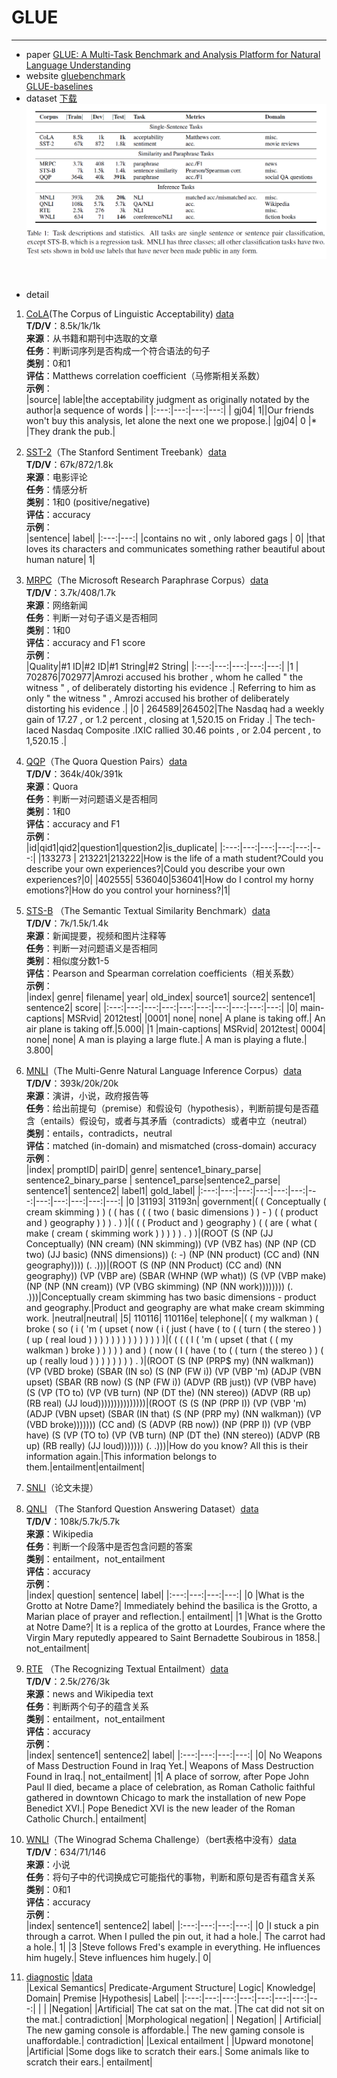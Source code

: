 ﻿# GLUE

---

* paper
[GLUE: A Multi-Task Benchmark and Analysis Platform for Natural Language Understanding](https://arxiv.org/pdf/1804.07461.pdf)
* website
[gluebenchmark](https://gluebenchmark.com/)<br>
[GLUE-baselines](https://github.com/nyu-mll/GLUE-baselines)
* dataset [下载](https://pan.baidu.com/s/1hnVEQdxLZbR_noX9kmeGoA)<br>
![](https://github.com/qiuxingfa/picture_/blob/master/2019/61b84cdaf5188798004c942e59ffe47.png)<br>
<br>

* detail
1. [CoLA](https://nyu-mll.github.io/CoLA/)(The Corpus of Linguistic Acceptability)  [data](https://firebasestorage.googleapis.com/v0/b/mtl-sentence-representations.appspot.com/o/data%2FCoLA.zip?alt=media&token=46d5e637-3411-4188-bc44-5809b5bfb5f4)<br>
**T/D/V**：8.5k/1k/1k<br>
**来源**：从书籍和期刊中选取的文章<br>
**任务**：判断词序列是否构成一个符合语法的句子<br>
**类别**：0和1<br>
**评估**：Matthews correlation coefficient（马修斯相关系数）<br>
**示例**：<br>
|source| lable|the acceptability judgment as originally notated by the author|a sequence of words |
|:---:|---:|---:|---:|
| gj04| 1||Our friends won't buy this analysis, let alone the next one we propose.|
|gj04|	0	|*	|They drank the pub.|

2. [SST-2](https://nlp.stanford.edu/sentiment/index.html)（The Stanford Sentiment Treebank）[data](https://firebasestorage.googleapis.com/v0/b/mtl-sentence-representations.appspot.com/o/data%2FSST-2.zip?alt=media&token=aabc5f6b-e466-44a2-b9b4-cf6337f84ac8) <br>
**T/D/V**：67k/872/1.8k<br>
**来源**：电影评论<br>
**任务**：情感分析<br>
**类别**：1和0 (positive/negative)<br>
**评估**：accuracy<br>
**示例**：<br>
|sentence|	label|
|:---:|---:|
|contains no wit , only labored gags | 	0|
|that loves its characters and communicates something rather beautiful about human nature| 	1|

3. [MRPC](https://www.microsoft.com/en-us/download/details.aspx?id=52398)（The Microsoft Research Paraphrase Corpus）[data](https://firebasestorage.googleapis.com/v0/b/mtl-sentence-representations.appspot.com/o/data%2Fmrpc_dev_ids.tsv?alt=media&token=ec5c0836-31d5-48f4-b431-7480817f1adc)<br>
**T/D/V**：3.7k/408/1.7k<br>
**来源**：网络新闻<br>
**任务**：判断一对句子语义是否相同<br>
**类别**：1和0<br>
**评估**：accuracy and F1 score<br>
**示例**：<br>
|Quality|#1 ID|#2 ID|#1 String|#2 String|
|:---:|---:|---:|---:|---:|
|1 | 702876|702977|Amrozi accused his brother , whom he called " the witness " , of deliberately distorting his evidence .| 	Referring to him as only " the witness " , Amrozi accused his brother of deliberately distorting his evidence .|
|0 | 264589|264502|The Nasdaq had a weekly gain of 17.27 , or 1.2 percent , closing at 1,520.15 on Friday .| 	The tech-laced Nasdaq Composite .IXIC rallied 30.46 points , or 2.04 percent , to 1,520.15 .|

4. [QQP](https://data.quora.com/First-Quora-Dataset-Release-Question-Pairs)（The Quora Question Pairs）[data](https://firebasestorage.googleapis.com/v0/b/mtl-sentence-representations.appspot.com/o/data%2FQQP.zip?alt=media&token=700c6acf-160d-4d89-81d1-de4191d02cb5)<br>
**T/D/V**：364k/40k/391k<br>
**来源**：Quora<br>
**任务**：判断一对问题语义是否相同<br>
**类别**：1和0 <br>
**评估**：accuracy and F1<br>
**示例**：<br>
|id|qid1|qid2|question1|question2|is_duplicate|
|:---:|---:|---:|---:|---:|---:|
|133273 | 213221|213222|How is the life of a math student?Could you describe your own experiences?|Could you describe your own experiences?|0|
|402555| 536040|536041|How do I control my horny emotions?|How do you control your horniness?|1|

5. [STS-B](http://ixa2.si.ehu.es/stswiki/index.php/STSbenchmark) （The Semantic Textual Similarity Benchmark）[data](https://firebasestorage.googleapis.com/v0/b/mtl-sentence-representations.appspot.com/o/data%2FSTS-B.zip?alt=media&token=bddb94a7-8706-4e0d-a694-1109e12273b5) <br>
**T/D/V**：7k/1.5k/1.4k<br>
**来源**：新闻提要，视频和图片注释等<br>
**任务**：判断一对问题语义是否相同<br>
**类别**：相似度分数1-5 <br>
**评估**：Pearson and Spearman correlation coefficients（相关系数）<br>
**示例**：<br>
|index|	genre|	filename|	year|	old_index|	source1|	source2|	sentence1|	sentence2|	score|
|:---:|---:|---:|---:|---:|---:|---:|---:|---:|---:|
|0|	main-captions|	MSRvid|	2012test|	|0001|	none|	none|	A plane is taking off.|	An air plane is taking off.|5.000|
|1	|main-captions|	MSRvid|	2012test|	0004|	none|	none|	A man is playing a large flute.|	A man is playing a flute.|	3.800|

6. [MNLI](http://www.nyu.edu/projects/bowman/multinli/)（The Multi-Genre Natural Language Inference Corpus）[data](https://firebasestorage.googleapis.com/v0/b/mtl-sentence-representations.appspot.com/o/data%2FMNLI.zip?alt=media&token=50329ea1-e339-40e2-809c-10c40afff3ce) <br>
**T/D/V**：393k/20k/20k<br>
**来源**：演讲，小说，政府报告等<br>
**任务**：给出前提句（premise）和假设句（hypothesis），判断前提句是否蕴含（entails）假设句，或者与其矛盾（contradicts）或者中立（neutral）<br>
**类别**：entails，contradicts，neutral <br>
**评估**：matched (in-domain) and mismatched (cross-domain) accuracy<br>
**示例**：<br>
|index|	promptID|	pairID|	genre|	sentence1_binary_parse|	sentence2_binary_parse	| sentence1_parse|sentence2_parse|	sentence1|	sentence2|	label1|	gold_label|
|:---:|---:|---:|---:|---:|---:|---:|---:|---:|---:|---:|---:|
|0	|31193|	31193n|	government|( ( Conceptually ( cream skimming ) ) ( ( has ( ( ( two ( basic dimensions ) ) - ) ( ( product and ) geography ) ) ) . ) )|( ( ( Product and ) geography ) ( ( are ( what ( make ( cream ( skimming work ) ) ) ) ) . ) )|(ROOT (S (NP (JJ Conceptually) (NN cream) (NN skimming)) (VP (VBZ has) (NP (NP (CD two) (JJ basic) (NNS dimensions)) (: -) (NP (NN product) (CC and) (NN geography)))) (. .)))|(ROOT (S (NP (NN Product) (CC and) (NN geography)) (VP (VBP are) (SBAR (WHNP (WP what)) (S (VP (VBP make) (NP (NP (NN cream)) (VP (VBG skimming) (NP (NN work)))))))) (. .)))|Conceptually cream skimming has two basic dimensions - product and geography.|Product and geography are what make cream skimming work. |neutral|neutral|
|5|	110116|	110116e|	telephone|( ( my walkman ) ( broke ( so ( i ( 'm ( upset ( now ( i ( just ( have ( to ( ( turn ( the stereo ) ) ( up ( real loud ) ) ) ) ) ) ) ) ) ) ) ) ) )|( ( ( ( I ( 'm ( upset ( that ( ( my walkman ) broke ) ) ) ) ) and ) ( now ( I ( have ( to ( ( turn ( the stereo ) ) ( up ( really loud ) ) ) ) ) ) ) ) . )|(ROOT (S (NP (PRP$ my) (NN walkman)) (VP (VBD broke) (SBAR (IN so) (S (NP (FW i)) (VP (VBP 'm) (ADJP (VBN upset) (SBAR (RB now) (S (NP (FW i)) (ADVP (RB just)) (VP (VBP have) (S (VP (TO to) (VP (VB turn) (NP (DT the) (NN stereo)) (ADVP (RB up) (RB real) (JJ loud)))))))))))))))|(ROOT (S (S (NP (PRP I)) (VP (VBP 'm) (ADJP (VBN upset) (SBAR (IN that) (S (NP (PRP my) (NN walkman)) (VP (VBD broke))))))) (CC and) (S (ADVP (RB now)) (NP (PRP I)) (VP (VBP have) (S (VP (TO to) (VP (VB turn) (NP (DT the) (NN stereo)) (ADVP (RB up) (RB really) (JJ loud))))))) (. .)))|How do you know? All this is their information again.|This information belongs to them.|entailment|entailment|
7. [SNLI](https://firebasestorage.googleapis.com/v0/b/mtl-sentence-representations.appspot.com/o/data%2FSNLI.zip?alt=media&token=4afcfbb2-ff0c-4b2d-a09a-dbf07926f4df)（论文未提）<br>
8. [QNLI](https://rajpurkar.github.io/SQuAD-explorer/) （The Stanford Question Answering Dataset）[data](https://firebasestorage.googleapis.com/v0/b/mtl-sentence-representations.appspot.com/o/data%2FQNLI.zip?alt=media&token=c24cad61-f2df-4f04-9ab6-aa576fa829d0)<br>
**T/D/V**：108k/5.7k/5.7k<br>
**来源**：Wikipedia<br>
**任务**：判断一个段落中是否包含问题的答案<br>
**类别**：entailment，not_entailment<br>
**评估**：accuracy<br>
**示例**：<br>
|index|	question|	sentence|	label|
|:---:|---:|---:|---:|
|0	|What is the Grotto at Notre Dame?|	Immediately behind the basilica is the Grotto, a Marian place of prayer and reflection.|	entailment|
|1	|What is the Grotto at Notre Dame?|	It is a replica of the grotto at Lourdes, France where the Virgin Mary reputedly appeared to Saint Bernadette Soubirous in 1858.|	not_entailment|
9. [RTE](https://aclweb.org/aclwiki/Recognizing_Textual_Entailment) （The Recognizing Textual Entailment）[data](https://firebasestorage.googleapis.com/v0/b/mtl-sentence-representations.appspot.com/o/data%2FRTE.zip?alt=media&token=5efa7e85-a0bb-4f19-8ea2-9e1840f077fb)<br>
**T/D/V**：2.5k/276/3k<br>
**来源**：news and Wikipedia text<br>
**任务**：判断两个句子的蕴含关系<br>
**类别**：entailment，not_entailment<br>
**评估**：accuracy<br>
**示例**：<br>
|index|	sentence1|	sentence2|	label|
|:---:|---:|---:|---:|
|0|	No Weapons of Mass Destruction Found in Iraq Yet.|	Weapons of Mass Destruction Found in Iraq.|	not_entailment|
|1|	A place of sorrow, after Pope John Paul II died, became a place of celebration, as Roman Catholic faithful gathered in downtown Chicago to mark the installation of new Pope Benedict XVI.|	Pope Benedict XVI is the new leader of the Roman Catholic Church.|	entailment|
10. [WNLI](https://cs.nyu.edu/faculty/davise/papers/WinogradSchemas/WS.html)（The Winograd Schema Challenge）（bert表格中没有）[data](https://firebasestorage.googleapis.com/v0/b/mtl-sentence-representations.appspot.com/o/data%2FWNLI.zip?alt=media&token=068ad0a0-ded7-4bd7-99a5-5e00222e0faf)<br>
**T/D/V**：634/71/146<br>
**来源**：小说<br>
**任务**：将句子中的代词换成它可能指代的事物，判断和原句是否有蕴含关系<br>
**类别**：0和1<br>
**评估**：accuracy<br>
**示例**：<br>
|index|	sentence1|	sentence2|	label|
|:---:|---:|---:|---:|
|0	|I stuck a pin through a carrot. When I pulled the pin out, it had a hole.|	The carrot had a hole.|	1|
|3	|Steve follows Fred's example in everything. He influences him hugely.|	Steve influences him hugely.|	0|
11. [diagnostic](https://gluebenchmark.com/diagnostics) |[data](https://goo.gl/dJ5GR4)<br>
|Lexical Semantics|	Predicate-Argument Structure|	Logic|	Knowledge|	Domain|	Premise	|Hypothesis|	Label|
|:---:|---:|---:|---:|---:|---:|---:|---:|
|	|	|Negation|		|Artificial|	The cat sat on the mat.	|The cat did not sit on the mat.|	contradiction|
|Morphological negation|	|	Negation|	|	Artificial|	The new gaming console is affordable.|	The new gaming console is unaffordable.|	contradiction|
|Lexical entailment	|	|Upward monotone|		|Artificial	|Some dogs like to scratch their ears.|	Some animals like to scratch their ears.|	entailment|
